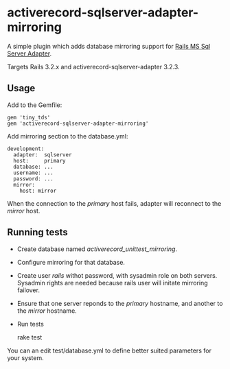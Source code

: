 # activerecord-sqlserver-adapter-mirroring

A simple plugin which adds database mirroring support for [Rails MS Sql
Server Adapter](https://github.com/rails-sqlserver/activerecord-sqlserver-adapter).

Targets Rails 3.2.x and activerecord-sqlserver-adapter 3.2.3.

## Usage

Add to the Gemfile:

    gem 'tiny_tds'
    gem 'activerecord-sqlserver-adapter-mirroring'

Add mirroring section to the database.yml:

    development:
      adapter:  sqlserver
      host:     primary
      database: ...
      username: ...
      password: ...
      mirror: 
        host: mirror

When the connection to the *primary* host fails, adapter will
reconnect to the *mirror* host.


## Running tests

 * Create database named *activerecord\_unittest\_mirroring*.
 * Configure mirroring for that database. 
 * Create user *rails* withot password, with sysadmin role on both
   servers. Sysadmin rights are needed because rails user will initate
   mirroring failover.
 * Ensure that one server reponds to the *primary* hostname, and another
   to the *mirror* hostname.
 * Run tests
 
     rake test
     
You can an edit test/database.yml to define better suited parameters
for your system.
